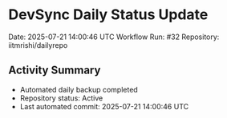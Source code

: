 # DevSync Daily Status Update
Date: 2025-07-21 14:00:46 UTC
Workflow Run: #32
Repository: iitmrishi/dailyrepo

## Activity Summary
- Automated daily backup completed
- Repository status: Active
- Last automated commit: 2025-07-21 14:00:46 UTC
